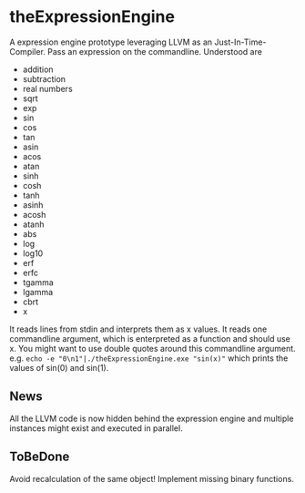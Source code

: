 # theExpressionEngine

A expression engine prototype leveraging LLVM as an Just-In-Time-Compiler.
Pass an expression on the commandline. Understood are
- addition
- subtraction
- real numbers
- sqrt
- exp
- sin
- cos
- tan
- asin
- acos
- atan
- sinh
- cosh
- tanh
- asinh
- acosh
- atanh
- abs
- log
- log10
- erf
- erfc
- tgamma
- lgamma
- cbrt
- x

It reads lines from stdin and interprets them as x values.
It reads one commandline argument,  which is enterpreted as a function and should use x.
You might want to use double quotes around this commandline argument.
e.g.
	`echo -e "0\n1"|./theExpressionEngine.exe "sin(x)"`
which prints the values of sin(0) and sin(1).

## News
All the LLVM code is now hidden behind the expression engine and multiple instances might exist and executed in parallel.
## ToBeDone
Avoid recalculation of the same object!
Implement missing binary functions.
